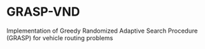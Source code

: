 # GRASP-VND
Implementation of Greedy Randomized Adaptive Search Procedure (GRASP) for vehicle routing problems
